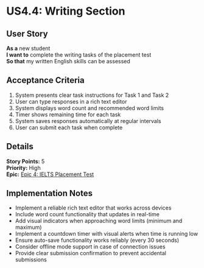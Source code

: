 # US4.4: Writing Section

## User Story

**As a** new student  
**I want to** complete the writing tasks of the placement test  
**So that** my written English skills can be assessed

## Acceptance Criteria

1. System presents clear task instructions for Task 1 and Task 2
2. User can type responses in a rich text editor
3. System displays word count and recommended word limits
4. Timer shows remaining time for each task
5. System saves responses automatically at regular intervals
6. User can submit each task when complete

## Details

**Story Points:** 5  
**Priority:** High  
**Epic:** [Epic 4: IELTS Placement Test](./README.md)

## Implementation Notes

- Implement a reliable rich text editor that works across devices
- Include word count functionality that updates in real-time
- Add visual indicators when approaching word limits (minimum and maximum)
- Implement a countdown timer with visual alerts when time is running low
- Ensure auto-save functionality works reliably (every 30 seconds)
- Consider offline mode support in case of connection issues
- Provide clear submission confirmation to prevent accidental submissions
